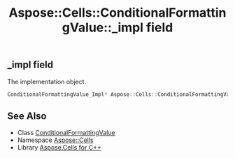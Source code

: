 ﻿---
title: Aspose::Cells::ConditionalFormattingValue::_impl field
linktitle: _impl
second_title: Aspose.Cells for C++ API Reference
description: 'Aspose::Cells::ConditionalFormattingValue::_impl field. The implementation object in C++.'
type: docs
weight: 1200
url: /cpp/aspose.cells/conditionalformattingvalue/_impl/
---
## _impl field


The implementation object.

```cpp
ConditionalFormattingValue_Impl* Aspose::Cells::ConditionalFormattingValue::_impl
```

## See Also

* Class [ConditionalFormattingValue](../)
* Namespace [Aspose::Cells](../../)
* Library [Aspose.Cells for C++](../../../)
